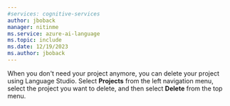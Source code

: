 ```yaml
---
#services: cognitive-services
author: jboback
manager: nitinme
ms.service: azure-ai-language
ms.topic: include
ms.date: 12/19/2023
ms.author: jboback
---
```


When you don't need your project anymore, you can delete your project using Language Studio. Select **Projects** from the left navigation menu, select the project you want to delete, and then select **Delete** from the top menu.
 
